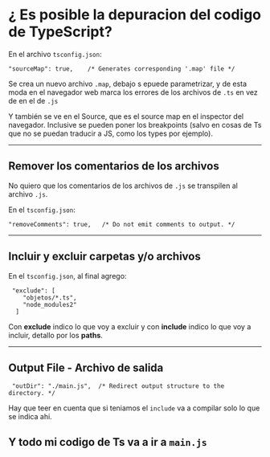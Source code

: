 # ¿ Es posible la depuracion del codigo de TypeScript?

En el archivo `tsconfig.json`:

```
"sourceMap": true,    /* Generates corresponding '.map' file */
```

Se crea un nuevo archivo `.map`, debajo s epuede parametrizar, y de esta moda en el navegador web marca los errores de los archivos de `.ts` en vez de en el de `.js`

Y también se ve en el Source, que es el source map en el inspector del navegador. Inclusive se pueden poner los breakpoints (salvo en cosas de Ts que no se puedan traducir a JS, como los types por ejemplo).

---

## Remover los comentarios de los archivos

No quiero que los comentarios de los archivos de `.js` se transpilen al archivo `.js`.

En el `tsconfig.json`:

```
"removeComments": true,   /* Do not emit comments to output. */
```

---

## Incluir y excluir carpetas y/o archivos

En el `tsconfig.json`, al final agrego:

```
 "exclude": [
    "objetos/*.ts",
    "node_modules2"
  ]
```

Con **exclude** indico lo que voy a excluir y con **include** indico lo que voy a incluir, detallo por los **paths**.

---

## Output File - Archivo de salida


```
 "outDir": "./main.js",  /* Redirect output structure to the directory. */
```

Hay que teer en cuenta que si teniamos el `include` va a compilar solo lo que se indica ahi.

Y todo mi codigo de Ts va a ir a `main.js`
---